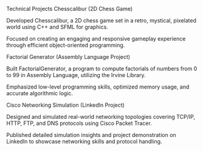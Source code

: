 Technical Projects
Chesscalibur (2D Chess Game)

Developed Chesscalibur, a 2D chess game set in a retro, mystical, pixelated world using C++ and SFML for graphics.

Focused on creating an engaging and responsive gameplay experience through efficient object-oriented programming.

Factorial Generator (Assembly Language Project)

Built FactorialGenerator, a program to compute factorials of numbers from 0 to 99 in Assembly Language, utilizing the Irvine Library.

Emphasized low-level programming skills, optimized memory usage, and accurate algorithmic logic.

Cisco Networking Simulation (LinkedIn Project)

Designed and simulated real-world networking topologies covering TCP/IP, HTTP, FTP, and DNS protocols using Cisco Packet Tracer.

Published detailed simulation insights and project demonstration on LinkedIn to showcase networking skills and protocol handling.
